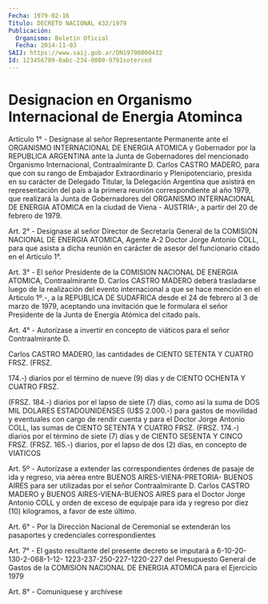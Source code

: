 ```yaml
---
Fecha: 1979-02-16
Título: DECRETO NACIONAL 432/1979
Publicación:
  Organismo: Boletín Oficial
  Fecha: 2014-11-03
SAIJ: https://www.saij.gob.ar/DN19790000432
Id: 123456789-0abc-234-0000-9791soterced
---
```

# Designacion en Organismo Internacional de Energia Atominca

<a id="1"></a>
Artículo 1° - Desígnase al señor Representante Permanente ante el ORGANISMO INTERNACIONAL DE ENERGIA ATOMICA y Gobernador por la REPUBLICA ARGENTINA ante la Junta de Gobernadores del mencionado Organismo Internacional, Contraalmirante D. Carlos CASTRO MADERO, para que con su rango de Embajador Extraordinario y Plenipotenciario, presida en su carácter de Delegado Titular, la Delegación Argentina que asistirá en representación del país a la primera reunión correspondiente al año 1979, que realizará la Junta de Gobernadores del ORGANISMO INTERNACIONAL DE ENERGIA ATOMICA en la ciudad de Viena - AUSTRIA-, a partir del 20 de febrero de 1979.

<a id="2"></a>
Art. 2° - Desígnase al señor Director de Secretaría General de la COMISION NACIONAL DE ENERGIA ATOMICA, Agente A-2 Doctor Jorge Antonio COLL, para que asista a dicha reunión en carácter de asesor del funcionario citado en el Artículo 1°.

<a id="3"></a>
Art. 3° - El señor Presidente de la COMISION NACIONAL DE ENERGIA ATOMICA, Contraalmirante D. Carlos CASTRO MADERO deberá trasladarse luego de la realización del evento internacional a que se hace mención en el Articulo 1º.-, a la REPUBLICA DE SUDAFRICA desde el 24 de febrero al 3 de marzo de 1979, aceptando una invitación que le formulara el señor Presidente de la Junta de Energía Atómica del citado país.

<a id="4"></a>
Art. 4° - Autorízase a invertir en concepto de viáticos para el señor Contraalmirante D.

Carlos CASTRO MADERO, las cantidades de CIENTO SETENTA Y CUATRO FRSZ. (FRSZ.

174.-) diarios por el término de nueve (9) días y de CIENTO OCHENTA Y CUATRO FRSZ.

(FRSZ. 184.-) diarios por el lapso de siete (7) días, como así la suma de DOS MIL DOLARES ESTADOUNIDENSES (U$S 2.000.-) para gastos de movilidad y eventuales con cargo de rendir cuenta y para el Doctor Jorge Antonio COLL, las sumas de CIENTO SETENTA Y CUATRO FRSZ. (FRSZ. 174.-) diarios por el término de siete (7) días y de CIENTO SESENTA Y CINCO FRSZ. (FRSZ. 165.-) diarios, por el lapso de dos (2) días, en concepto de VIATICOS

<a id="5"></a>
Art. 5º - Autorízase a extender las correspondientes órdenes de pasaje de ida y regreso, vía aérea entre BUENOS AIRES-VIENA-PRETORIA- BUENOS AIRES para ser utilizadas por el señor Contraalmirante D. Carlos CASTRO MADERO y BUENOS AIRES-VIENA-BUENOS AIRES para el Doctor Jorge Antonio COLL y orden de exceso de equipaje para ida y regreso por diez (10) kilogramos, a favor de este último.

<a id="6"></a>
Art. 6° - Por la Dirección Nacional de Ceremonial se extenderán los pasaportes y credenciales correspondientes

<a id="7"></a>
Art. 7° - El gasto resultante del presente decreto se imputará a 6-10-20-130-2-068-1-12- 1223-237-250-227-1220-227 del Presupuesto General de Gastos de la COMISION NACIONAL DE ENERGIA ATOMICA para el Ejercicio 1979

<a id="8"></a>
Art. 8° - Comuníquese y archívese